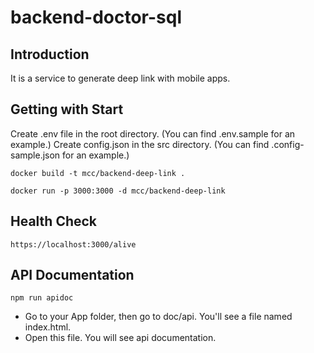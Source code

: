 # backend-doctor-sql

## Introduction

It is a service to generate deep link with mobile apps.

## Getting with Start

Create .env file in the root directory. (You can find .env.sample for an example.)
Create config.json in the src directory. (You can find .config-sample.json for an example.)

```
docker build -t mcc/backend-deep-link .
```

```
docker run -p 3000:3000 -d mcc/backend-deep-link
```

## Health Check

```
https://localhost:3000/alive
```

## API Documentation

```
npm run apidoc
```

- Go to your App folder, then go to doc/api. You'll see a file named index.html.
- Open this file. You will see api documentation.
